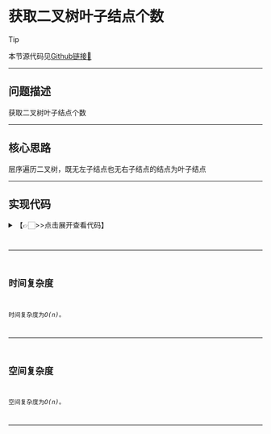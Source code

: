 # 获取二叉树叶子结点个数

> [!Tip]
> 
> 本节源代码见[Github链接🔗](https://github.com/MaxSolider/leetcode-algorithm/blob/main/structure/src/main/java/org/example/stack/SymbolMatching.java)

---

## 问题描述
获取二叉树叶子结点个数

---

## 核心思路
层序遍历二叉树，既无左子结点也无右子结点的结点为叶子结点

---

## 实现代码
<details> 
	<summary>【👉🏻>>点击展开查看代码】</summary> 
	<pre>
		<code>
		/**  
		 * 计算二叉树中叶子结点个数  
		 *  
		 * @className: NumberOfLeavesInBT  
		 * @author: Max Solider  
		 * @date: 2023-06-11 19:29  
		 */public class NumberOfLeavesInBT {  
		  
		    public static int numberOfLeavesInBT(BinaryTreeNode root) {  
		        if (root == null) {  
		            return 0;  
		        }  
		        int count = 0;  
		        ArrayQueue queue = new ArrayQueue(10);  
		        queue.enQueue(root);  
		        while (!queue.isEmpty()) {  
		            BinaryTreeNode tmp = (BinaryTreeNode) queue.deQueue();  
		            if (tmp.getLeft() == null && tmp.getRight() == null) {  
		                count ++;  
		            }  
		            if (tmp.getLeft() != null) {  
		                queue.enQueue(tmp.getLeft());  
		            }  
		            if (tmp.getRight() != null) {  
		                queue.enQueue(tmp.getRight());  
		            }  
		        }  
		        return count;  
		    }  
		}
		</code>
	</pre>
</details>

---


## 时间复杂度
时间复杂度为*O(n)*。

---

## 空间复杂度
空间复杂度为*O(n)*。

---
